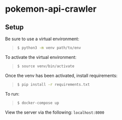 # pokemon-api-crawler

## Setup

Be sure to use a virtual environment:
> ```sh
> $ python3 -m venv path/to/env
> ```

To activate the virtual environment:
> ```sh
> $ source venv/bin/activate
> ```

Once the venv has been activated, install requirements:
> ```sh
> $ pip install -r requirements.txt
> ```

To run:
> ```sh
> $ docker-compose up
> ```

View the server via the following:
`localhost:8000`
